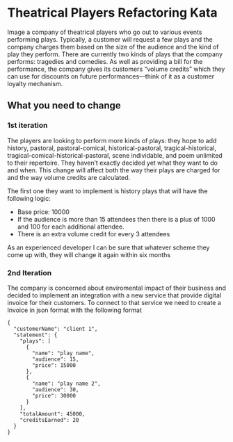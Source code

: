 # Theatrical Players Refactoring Kata

Image a company of theatrical players who go out to various events performing
plays. Typically, a customer will request a few plays and the company charges
them based on the size of the audience and the kind of play they perform. There
are currently two kinds of plays that the company performs: tragedies and
comedies. As well as providing a bill for the performance, the company gives its
customers “volume credits” which they can use for discounts on future performances—think of it as a customer loyalty mechanism.

## What you need to change

### 1st iteration

The players are looking to perform more kinds of plays: they hope to add history, pastoral, pastoral-comical, historical-pastoral, tragical-historical,
tragical-comical-historical-pastoral, scene individable, and poem unlimited to their repertoire.
They haven’t exactly decided yet what they want to do and when. 
This change will affect both the way their plays are charged for and the way volume credits are calculated.

The first one they want to implement is history plays that will have the following logic:
- Base price: 10000
- If the audience is more than 15 attendees then there is a plus of 1000 and 100 for each additional attendee.
- There is an extra volume credit for every 3 attendees

As an experienced developer I can be sure that whatever scheme they come up with, they will change it again within six months 

### 2nd Iteration

The company is concerned about enviromental impact of their business and decided to implement an integration with a new service
that provide digital invoice for their customers. To connect to that service we need to create a Invoice in json format with the following format
```
{
  "customerName": "client 1",
  "statement": {
    "plays": [
      {
        "name": "play name",
        "audience": 15,
        "price": 15000
      },
      {
        "name": "play name 2",
        "audience": 30,
        "price": 30000
      }
    ],
    "totalAmount": 45000,
    "creditsEarned": 20
  }
}
```
